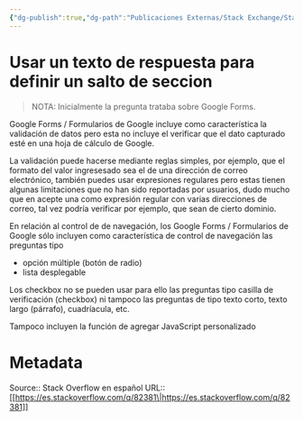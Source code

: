 ```yaml
---
{"dg-publish":true,"dg-path":"Publicaciones Externas/Stack Exchange/Stack Overflow en español/es.stackoverflow.com-82381.md","permalink":"/publicaciones-externas/stack-exchange/stack-overflow-en-espanol/es-stackoverflow-com-82381/","title":"Usar un texto de respuesta para definir un salto de seccion","hide":true,"noteIcon":"\"0\"","created":"2024-04-03T12:49:10.759-06:00","updated":"2024-04-05T16:43:51.527-06:00"}
---
```


# Usar un texto de respuesta para definir un salto de seccion

> NOTA: Inicialmente la pregunta trataba sobre Google Forms.

Google Forms / Formularios de Google incluye como característica la validación de datos pero esta no incluye el verificar que el dato capturado esté en una hoja de cálculo de Google.

La validación puede hacerse mediante reglas simples, por ejemplo, que el formato del valor ingresesado sea el de una dirección de correo electrónico, también puedes usar expresiones regulares pero estas tienen algunas limitaciones que no han sido reportadas por usuarios, dudo mucho que en acepte una como expresión regular con varias direcciones de correo, tal vez podría verificar por ejemplo, que sean de cierto dominio.


En relación al control de de navegación, los Google Forms / Formularios de Google sólo incluyen como característica de control de navegación las preguntas tipo 

- opción múltiple (botón de radio)
- lista desplegable

Los checkbox no se pueden usar para ello las preguntas tipo casilla de verificación (checkbox) ni tampoco las preguntas de tipo texto corto, texto largo (párrafo), cuadríacula, etc.

Tampoco incluyen la función de agregar JavaScript personalizado

# Metadata
Source:: Stack Overflow en español
URL:: [[https://es.stackoverflow.com/q/82381\|https://es.stackoverflow.com/q/82381]]

